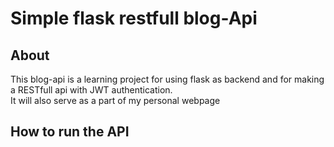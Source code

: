 # Simple flask restfull blog-Api

## About
This blog-api is a learning project for using flask as backend and for making a RESTfull api with JWT authentication.<br>
It will also serve as a part of my personal webpage

## How to run the API
